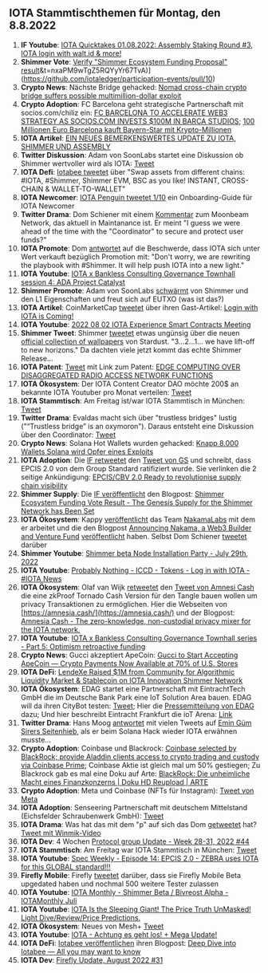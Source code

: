 ## IOTA Stammtischthemen für Montag, den 8.8.2022

1. **IF Youtube**: [IOTA Quicktakes 01.08.2022: Assembly Staking Round #3, IOTA login with walt.id & more!](https://www.youtube.com/watch?v=9xmhIYIXAa8)
2. **Shimmer Vote**: [Verify "Shimmer Ecosystem Funding Proposal" result]([https://twitter.com/dlt_green/status/1554191627475992576?s=20)&t=nxaPM9wTgZ5RQYyYr67TvA)](https://github.com/iotaledger/participation-events/pull/10)
3. **Crypto News**: Nächste Bridge gehacked: [Nomad cross-chain crypto bridge suffers possible multimillion-dollar exploit](https://www.theblock.co/post/160731/nomad-cross-chain-crypto-bridge-suffers-possible-exploit?utm_source=twitter&utm_medium=social)
4. **Crypto Adoption**: FC Barcelona geht strategische Partnerschaft mit socios.com/chiliz ein: [FC BARCELONA TO ACCELERATE WEB3 STRATEGY AS SOCIOS.COM INVESTS $100M IN BARCA STUDIOS](https://medium.com/chiliz/fc-barcelona-to-accelerate-web3-strategy-as-socios-com-invests-100m-in-barca-studios-79358f3250ee); [100 Millionen Euro 
Barcelona kauft Bayern-Star mit Krypto-Millionen](https://www.btc-echo.de/news/barcelona-kauft-bayern-star-mit-krypto-millionen-147806/)
5. **IOTA Artikel**: [EIN NEUES BEMERKENSWERTES UPDATE ZU IOTA, SHIMMER UND ASSEMBLY](https://krypto-guru.de/news/ein-update-zu-iota-shimmer-und-assembly/?fbclid=IwAR0DluY7ENQUsfw9Mn-VpDDCein2MrEdd1tzmTDiMrtOonLcXCKZHzj3ob0)
6. **Twitter Diskussion**: Adam von SoonLabs startet eine Diskussion ob Shimmer wertvoller wird als IOTA: [Tweet](https://twitter.com/adam_unchained/status/1554159733665239040?s=20&t=hZLB5yUnu0llKvB2yttveA)
7. **IOTA Defi**: [Iotabee tweetet](https://twitter.com/iotabee/status/1554386217915097088?s=20&t=BZmkfF-hN1-sUGDRD_vGnA) über "Swap assets from different chains: #IOTA, #Shimmer, Shimmer EVM, BSC as you like! INSTANT, CROSS-CHAIN & WALLET-TO-WALLET"
8. **IOTA Newcomer**: [IOTA Penguin tweetet 1/10](https://twitter.com/iota_penguin/status/1554447968648011776?s=20&t=hZLB5yUnu0llKvB2yttveA) ein Onboarding-Guide für IOTA Newcomer
9. **Twitter Drama**: Dom Schiener mit einem [Kommentar](https://twitter.com/DomSchiener/status/1554416370561032192?s=20&t=hZLB5yUnu0llKvB2yttveA) zum Moonbeam Network, das aktuell in Maintanance ist. Er meint "I guess we were ahead of the time with the "Coordinator" to secure and protect user funds?"
10. **IOTA Promote**: Dom [antwortet](https://twitter.com/DomSchiener/status/1554437757702922240?s=20&t=hZLB5yUnu0llKvB2yttveA) auf die Beschwerde, dass IOTA sich unter Wert verkauft bezüglich Promotion mit: "Don't worry, we are rewriting the playbook with #Shimmer. It will help push IOTA into a new light." 
11. **IOTA Youtube**: [IOTA x Bankless Consulting Governance Townhall session 4: ADA Project Catalyst](https://www.youtube.com/watch?v=FO3MMCFuluk)
12. **Shimmer Promote**: Adam von SoonLabs [schwärmt](https://twitter.com/adam_unchained/status/1554632404874059776?s=20&t=QeIOObULBJKelZ-aXgVjqA) von Shimmer und den L1 Eigenschaften und freut sich auf EUTXO (was ist das?)
13. **IOTA Artikel**: CoinMarketCap [tweetet](https://twitter.com/CoinMarketCap/status/1554708646226849794?s=20&t=N7lP3bUgHQLPP9T-zho7Ug) über ihren Gast-Artikel: [Login with IOTA is Coming!](https://coinmarketcap.com/community/articles/32206)
14. **IOTA Youtube**: [2022 08 02 IOTA Experience Smart Contracts Meeting](https://www.youtube.com/watch?v=zgW-Ck0lpPw)
15. **Shimmer Tweet**: Shimmer [tweetet](https://twitter.com/shimmernet/status/1554512363092582401?s=20&t=N7lP3bUgHQLPP9T-zho7Ug) etwas ungünsig über die neuen [official collection of wallpapers](https://files.iota.org/media/SMR_Image_Pack.zip) von Stardust. "3...2...1... we have lift-off to new horizons." Da dachten viele jetzt kommt das echte Shimmer Release...
16. **IOTA Patent**: [Tweet](https://twitter.com/muandelo/status/1554735271534424065?s=20&t=KuYi0WuWI6lUbf5XmF_Sdw) mit Link zum Patent: [EDGE COMPUTING OVER DISAGGREGATED RADIO ACCESS NETWORK FUNCTIONS](https://worldwide.espacenet.com/patent/search/family/082405532/publication/US2022232423A1?q=pn%3DUS2022232423A1)
17. **IOTA Ökosystem**: Der IOTA Content Creator DAO möchte 200$ an bekannte IOTA Youtuber pro Monat verteilen: [Tweet](https://twitter.com/IOTAcontentDAO/status/1554752080015167488?s=20&t=KuYi0WuWI6lUbf5XmF_Sdw)
18. **IOTA Stammtisch**: Am Freitag ist/war IOTA Stammtisch in München: [Tweet](https://twitter.com/IotaMunchen/status/1554740917826887683?s=20&t=KuYi0WuWI6lUbf5XmF_Sdw)
19. **Twitter Drama**: Evaldas macht sich über "trustless bridges" lustig ("“Trustless bridge” is an oxymoron"). Daraus entsteht eine Diskussion über den Coordinator: [Tweet](https://twitter.com/lunfardo314/status/1554692326940966912?s=20&t=KuYi0WuWI6lUbf5XmF_Sdw)
20. **Crypto News**: Solana Hot Wallets wurden gehacked: [Knapp 8.000 Wallets Solana wird Opfer eines Exploits](https://www.btc-echo.de/schlagzeilen/solana-wird-opfer-eines-exploits-147870/)
21. **IOTA Adoption**: Die [IF retweetet](https://twitter.com/iota/status/1554767351761014784?s=20&t=KuYi0WuWI6lUbf5XmF_Sdw) den [Tweet von GS](https://twitter.com/gs1/status/1554736832620945413?s=20&t=KuYi0WuWI6lUbf5XmF_Sdw) und schreibt, dass EPCIS 2.0 von dem Group Standard ratifiziert wurde. Sie verlinken die 2 seitige Ankündigung: [EPCIS/CBV 2.0 Ready to revolutionise supply chain visibility](https://gs1gost2.azureedge.net/cdn/ff/x8VGIU2y7YPK-IKecSM3viXmDEzaDo_ujTs10Nulmgw/1657189933/public/inline-files/epcis_2-0_launch.pdf)
22. **Shimmer Supply**: Die [IF veröffentlicht](https://twitter.com/iota/status/1554814352292827138?s=20&t=T3uzU1CJFTcwv90dEUXBXw) den Blogpost: [Shimmer Ecosystem Funding Vote Result - The Genesis Supply for the Shimmer Network has Been Set](https://blog.iota.org/shimmer-ecosystem-funding-vote-result/)
23. **IOTA Ökosystem**: Kappy [veröffentlicht](https://twitter.com/Rob_Daykin/status/1554814237352071170?s=20&t=T3uzU1CJFTcwv90dEUXBXw) das Team [NakamaLabs](https://twitter.com/Nakama_Labs/status/1554813694684569600) mit dem er arbeitet und die den Blogpost [Announcing Nakama, a Web3 Builder and Venture Fund](https://medium.com/@NakamaLabs/announcing-nakama-a-web3-builder-and-venture-fund-64cfc330df32) [veröffentlicht](https://twitter.com/Nakama_Labs/status/1554813694684569600?s=20&t=T3uzU1CJFTcwv90dEUXBXw) haben. Selbst Dom Schiener [tweetet](https://twitter.com/DomSchiener/status/1554821961666088960?s=20&t=T3uzU1CJFTcwv90dEUXBXw) darüber
24. **Shimmer Youtube**: [Shimmer beta Node Installation Party - July 29th, 2022](https://www.youtube.com/watch?v=8eTXEkD0CH4)
25. **IOTA Youtube**: [Probably Nothing - ICCD - Tokens - Log in with IOTA - #IOTA News](https://www.youtube.com/watch?v=eCrzDK00uQA&feature=youtu.be)
26. **IOTA Ökosystem**: Olaf van Wijk [retweetet](https://twitter.com/ovanwijk/status/1554835162541608960?t=bcpppn1MwjUmrCb_7x3Acg&s=19) den [Tweet von Amnesi Cash](https://twitter.com/amnesia_cash/status/1554834739621535751) die eine zkProof Tornado Cash Version für den Tangle bauen wollen um privacy Transaktionen zu ermöglichen. Hier die Webseiten von [https://amnesia.cash/](https://amnesia.cash/) und der Blogpost: [Amnesia Cash - The zero-knowledge, non-custodial privacy mixer for the IOTA network.](https://medium.com/@amnesia_cash/amnesia-cash-da4a3fea0f54)
27. **IOTA Youtube**: [IOTA x Bankless Consulting Governance Townhall series - Part 5: Optimism retroactive funding](https://www.youtube.com/watch?v=sjc0evf_jdQ)
28. **Crypto News**: Gucci akzeptiert ApeCoin: [Gucci to Start Accepting ApeCoin — Crypto Payments Now Available at 70% of U.S. Stores](https://coinmarketcap.com/alexandria/article/gucci-to-start-accepting-apecoin-crypto-payments-now-available-at-70-of-u-s-stores)
29. **IOTA DeFi**: [LendeXe Raised $1M from Community for Algorithmic Liquidity Market & Stablecoin on IOTA Innovation Shimmer Network](https://medium.com/@LendeXeFinance/lendexe-raised-in-total-1m-from-participation-rounds-from-the-community-to-create-algorithmic-1d101b05dea1)
30. **IOTA Ökosystem**: EDAG startet eine Partnerschaft mit EintrachtTech GmbH die im Deutsche Bank Park eine IoT Solution Area bauen. EDAG will da ihren CityBot testen: [Tweet](https://twitter.com/EDAGGroup/status/1555191955344310273?s=20&t=vmlLWdo2_rPzE1iEuMhqhQ); Hier die [Pressemitteilung von EDAG](https://www.edag.com/en/edag-group/press/press-release/the-best-of-hesse-edag-group-and-eintrachttech-launch-partnership) dazu; Und hier beschreibt Eintracht Frankfurt die ioT Arena: [Link](https://klub.eintracht.de/eintrachttech/digitalzentrum-arena-of-iot/)
31. **Twitter Drama**: Hans Moog [antwortet](https://twitter.com/hus_qy/status/1554879074316722177?s=20&t=vmlLWdo2_rPzE1iEuMhqhQ) mit vielen Tweets auf [Emin Güm Sirers Seitenhieb](https://twitter.com/el33th4xor/status/1554656360779812864?s=20&t=vmlLWdo2_rPzE1iEuMhqhQ), als er beim Solana Hack wieder IOTA erwähnen musste...
32. **Crypto Adoption**: Coinbase und Blackrock: [Coinbase selected by BlackRock; provide Aladdin clients access to crypto trading and custody via Coinbase Prime](https://blog.coinbase.com/coinbase-selected-by-blackrock-provide-aladdin-clients-access-to-crypto-trading-and-custody-via-b9e7144f313d); Coinbase Aktie ist gleich mal um 50% gestiegen; Zu Blackrock gab es mal eine Doku auf Arte: [BlackRock: Die unheimliche Macht eines Finanzkonzerns | Doku HD Reupload | ARTE](https://www.youtube.com/watch?v=C-MzdyL1_6w)
33. **Crypto Adoption**: Meta und Coinbase (NFTs für Instagram): [Tweet von Meta](https://twitter.com/MetaNewsroom/status/1555197567532732417?s=20&t=_2GrLXBz1YZ7ts9i2L4H-A)
34. **IOTA Adoption**: Senseering Partnerschaft mit deutschem Mittelstand (Eichsfelder Schraubenwerk GmbH): [Tweet](https://twitter.com/senseering/status/1555132381320863745?t=A37aKfDryE_2jjz9JzFJ-g&s=19=)
35. **IOTA Drama**: Was hat das mit dem "p" auf sich das Dom [getweetet](https://twitter.com/DomSchiener/status/1554850473148141574?s=20&t=3Fc4GHn2hk7ZWUDOmlA6ZA) hat? [Tweet mit Winmik-Video](https://twitter.com/Winmik84/status/1554854963897147395?s=20&t=3Fc4GHn2hk7ZWUDOmlA6ZA)
36. **IOTA Dev**: 4 Wochen [Protocol group Update - Week 28-31, 2022 #44](https://github.com/iotaledger/research-updates/discussions/44)
37. **IOTA Stammtisch**: Am Freitag war IOTA Stammtisch in München: [Tweet](https://twitter.com/IotaMunchen/status/1554740917826887683?s=20&t=3Fc4GHn2hk7ZWUDOmlA6ZA)
38. **IOTA Youtube**: [Spec Weekly - Episode 14: EPCIS 2.0 - ZEBRA uses IOTA for this GLOBAL standard!!!](https://www.youtube.com/watch?v=Jwf2Fs0saC8&feature=youtu.be)
39. **Firefly Mobile**: Firefly [tweetet](https://twitter.com/fireflywallet/status/1555249104107802628) darüber, dass sie Firefly Mobile Beta upgedated haben und nochmal 500 weitere Tester zulassen
40. **IOTA Youtube**: [IOTA Monthly - Shimmer Beta / Bivreost Alpha - IOTAMonthly Juli](https://www.youtube.com/watch?v=mn7TSiWKcJ8)
41. **IOTA Youtube**: [IOTA Is the Sleeping Giant! The Price Truth UnMasked! Light Dive/Review/Price Predictions.](https://www.youtube.com/watch?v=icnV-jk9Xw8)
42. **IOTA Ökosystem**: Neues von Mesh+ [Tweet](https://twitter.com/ChirpIoT/status/1555496836504268801?t=hXO4-xt0wDDKh9Djaq2bxg&s=19)
43. **IOTA Youtube**: [IOTA - Achtung es geht los! + Mega Update!](https://www.youtube.com/watch?v=4J9P4ojoTNw)
44. **IOTA DeFi**: [Iotabee veröffentlichen](https://twitter.com/iotabee/status/1555491338124132355?s=20&t=rihK0r2dEn_jnMTAG0fCEQ) ihren Blogpost: [Deep Dive into Iotabee — All you may want to know](https://medium.com/@iotabee/deep-dive-into-iotabee-all-you-may-want-to-know-251bdb655280)
45. **IOTA Dev**: [Firefly Update, August 2022 #31](https://github.com/iotaledger/engineering-updates/discussions/31)


 


